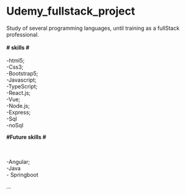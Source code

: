 # Udemy_fullstack_project
 Study of several programming languages, until training as a fullStack professional.
 <br>
 <br>
<strong> # skills # </strong> 
<br>
 <br>
 -html5;
 <br>
 -Css3;
 <br>
 -Bootstrap5;
 <br>
 -Javascript;
 <br>
 -TypeScript;
 <br>
 -React.js;
 <br>
 -Vue;
 <br>
 -Node.js;
 <br>
 -Express;
 <br>
-Sql
 <br>
 -noSql
 

 <strong> #Future skills # </strong> 
<br>

 <br>
 <br>
 -Angular;
 <br>
 -Java
 <br>
 - Springboot
 <br>

 
 
 ...


